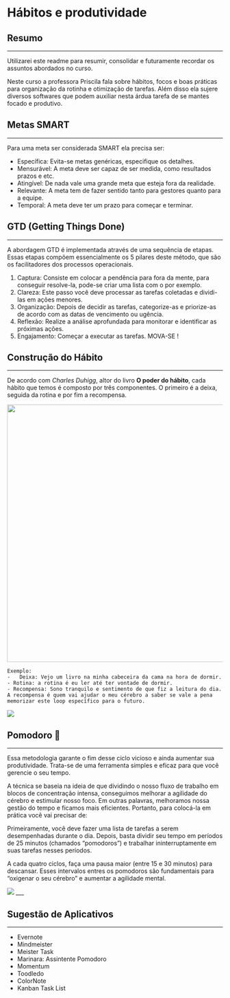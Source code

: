 # Hábitos e produtividade
## **Resumo** 
___
Utilizarei este readme para resumir, consolidar e futuramente recordar os assuntos abordados no curso.

Neste curso a professora Priscila fala sobre hábitos, focos e boas práticas para organização da rotinha e otimização de tarefas. Além disso ela sujere diversos softwares que podem auxiliar nesta árdua tarefa de se mantes focado e produtivo.

## Metas SMART
___
Para uma meta ser considerada SMART ela precisa ser:
- Específica: Evita-se metas genéricas, especifique os detalhes.
- Mensurável: A meta deve ser capaz de ser medida, como resultados prazos e etc.
- Atingível: De nada vale uma grande meta que esteja fora da realidade.
- Relevante: A meta tem de fazer sentido tanto para gestores quanto para a equipe.
- Temporal: A meta deve ter um prazo para começar e terminar.

## GTD (Getting Things Done)
___
A abordagem GTD é implementada através de uma sequência de etapas. Essas etapas compõem essencialmente os 5 pilares deste método, que são os facilitadores dos processos operacionais. 

1. Captura: Consiste em colocar a pendência para fora da mente, para conseguir resolve-la, pode-se criar uma lista com o por exemplo.
2. Clareza: Este passo você deve processar as tarefas coletadas e dividi-las em ações menores.
3. Organização: Depois de decidir as tarefas, categorize-as e priorize-as de acordo com as datas de vencimento ou ugência.
4. Reflexão: Realize a análise aprofundada para monitorar e identificar as próximas ações.
5. Engajamento: Começar a executar as tarefas. MOVA-SE !

## Construção do Hábito
___
De acordo com *Charles Duhigg*, altor do livro **O poder do hábito**, cada hábito que temos é composto por três componentes. O primeiro é a deixa, seguida da rotina e por fim a recompensa.

<img src="https://s3.amazonaws.com/caelum-online-public/H%C3%A1bitos/2.png" width=600>

    Exemplo:
    -   Deixa: Vejo um livro na minha cabeceira da cama na hora de dormir.
    - Rotina: a rotina é eu ler até ter vontade de dormir.
    - Recompensa: Sono tranquilo e sentimento de que fiz a leitura do dia. A recompensa é quem vai ajudar o meu cérebro a saber se vale a pena memorizar este loop específico para o futuro.
<img src="https://s3.amazonaws.com/caelum-online-public/H%C3%A1bitos/6.png">

## Pomodoro 🍅
___
Essa metodologia garante o fim desse ciclo vicioso e ainda aumentar sua produtividade. Trata-se de uma ferramenta simples e eficaz para que você gerencie o seu tempo.

A técnica se baseia na ideia de que dividindo o nosso fluxo de trabalho em blocos de concentração intensa, conseguimos melhorar a agilidade do cérebro e estimular nosso foco. Em outras palavras, melhoramos nossa gestão do tempo e ficamos mais eficientes. Portanto, para colocá-la em prática você vai precisar de:

Primeiramente, você deve fazer uma lista de tarefas a serem desempenhadas durante o dia. Depois, basta dividir seu tempo em períodos de 25 minutos (chamados “pomodoros”) e trabalhar ininterruptamente em suas tarefas nesses períodos.

A cada quatro ciclos, faça uma pausa maior (entre 15 e 30 minutos) para descansar. Esses intervalos entres os pomodoros são fundamentais para “oxigenar o seu cérebro” e aumentar a agilidade mental. 

<img src="https://www.napratica.org.br/wp-content/uploads/2021/04/ciclo-tecnica-pomodoro-1024x683.jpg">
___

## Sugestão de Aplicativos
___
* Evernote
* Mindmeister
* Meister Task
* Marinara: Assintente Pomodoro
* Momentum
* Toodledo
* ColorNote
* Kanban Task List